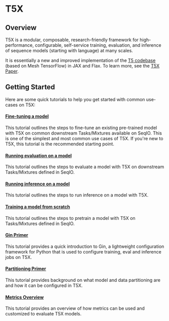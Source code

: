 # T5X


## Overview

T5X is a modular, composable, research-friendly framework for high-performance,
configurable, self-service training, evaluation, and inference of sequence
models (starting with language) at many scales.

It is essentially a new and improved implementation of the
[T5 codebase](https://github.com/google-research/text-to-text-transfer-transformer/blob/main/README.md) (based on Mesh TensorFlow) in JAX and Flax. To learn
more, see the [T5X Paper](https://arxiv.org/abs/2203.17189).

## Getting Started

Here are some quick tutorials to help you get started with common use-cases on
T5X:


#### [Fine-tuning a model](usage/finetune.md)

This tutorial outlines the steps to fine-tune an existing pre-trained model with
T5X on common downstream Tasks/Mixtures available on SeqIO. This is one of the
simplest and most common use cases of T5X. If you're new to T5X, this tutorial
is the recommended starting point.

#### [Running evaluation on a model](usage/eval.md)

This tutorial outlines the steps to evaluate a model with T5X on downstream
Tasks/Mixtures defined in SeqIO.

#### [Running inference on a model](usage/infer.md)

This tutorial outlines the steps to run inference on a model with T5X.

#### [Training a model from scratch](usage/pretrain.md)

This tutorial outlines the steps to pretrain a model with T5X on Tasks/Mixtures
defined in SeqIO.

#### [Gin Primer](usage/gin.md)

This tutorial provides a quick introduction to Gin, a lightweight configuration
framework for Python that is used to configure training, eval and inference jobs
on T5X.

#### [Partitioning Primer](usage/partitioning.md)

This tutorial provides background on what model and data partitioning are and
how it can be configured in T5X.

#### [Metrics Overview](usage/metrics.md)

This tutorial provides an overview of how metrics can be used and customized to
evaluate T5X models.

